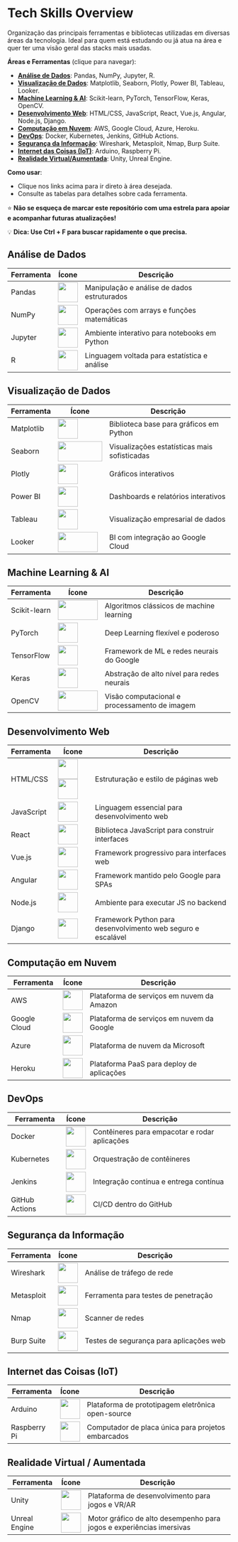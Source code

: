 # Tech Skills Overview

Organização das principais ferramentas e bibliotecas utilizadas em diversas áreas da tecnologia. Ideal para quem está estudando ou já atua na área e quer ter uma visão geral das stacks mais usadas. 

**Áreas e Ferramentas** (clique para navegar):  
- **[Análise de Dados](#análise-de-dados)**: Pandas, NumPy, Jupyter, R.  
- **[Visualização de Dados](#visualização-de-dados)**: Matplotlib, Seaborn, Plotly, Power BI, Tableau, Looker.  
- **[Machine Learning & AI](#machine-learning--ai)**: Scikit-learn, PyTorch, TensorFlow, Keras, OpenCV.  
- **[Desenvolvimento Web](#desenvolvimento-web)**: HTML/CSS, JavaScript, React, Vue.js, Angular, Node.js, Django.  
- **[Computação em Nuvem](#computação-em-nuvem)**: AWS, Google Cloud, Azure, Heroku.  
- **[DevOps](#devops)**: Docker, Kubernetes, Jenkins, GitHub Actions.  
- **[Segurança da Informação](#segurança-da-informação)**: Wireshark, Metasploit, Nmap, Burp Suite.  
- **[Internet das Coisas (IoT)](#internet-das-coisas-iot)**: Arduino, Raspberry Pi.  
- **[Realidade Virtual/Aumentada](#realidade-virtual--aumentada)**: Unity, Unreal Engine.

**Como usar**:
- Clique nos links acima para ir direto à área desejada.
- Consulte as tabelas para detalhes sobre cada ferramenta.

⭐ **Não se esqueça de marcar este repositório com uma estrela para apoiar e acompanhar futuras atualizações!**

💡 **Dica: Use Ctrl + F para buscar rapidamente o que precisa.**

##

## Análise de Dados
| Ferramenta | Ícone | Descrição |
|------------|------|-----------|
| Pandas | <img src="https://cdn.jsdelivr.net/gh/devicons/devicon/icons/pandas/pandas-original.svg" width="45" height="45" /> | Manipulação e análise de dados estruturados |
| NumPy | <img src="https://cdn.jsdelivr.net/gh/devicons/devicon/icons/numpy/numpy-original.svg" width="45" height="45" /> | Operações com arrays e funções matemáticas |
| Jupyter | <img src="https://cdn.jsdelivr.net/gh/devicons/devicon/icons/jupyter/jupyter-original.svg" width="45" height="45" /> | Ambiente interativo para notebooks em Python |
| R | <img src="https://cdn.jsdelivr.net/gh/devicons/devicon/icons/r/r-original.svg" width="45" height="45" /> | Linguagem voltada para estatística e análise |


## Visualização de Dados
| Ferramenta | Ícone | Descrição |
|------------|------|-----------|
| Matplotlib | <img src="https://cdn.jsdelivr.net/gh/devicons/devicon/icons/matplotlib/matplotlib-original.svg" width="45" height="45" /> | Biblioteca base para gráficos em Python |
| Seaborn | <img src="https://seaborn.pydata.org/_static/logo-wide-lightbg.svg" width="100" height="45" /> | Visualizações estatísticas mais sofisticadas |
| Plotly | <img src="https://avatars.githubusercontent.com/u/5997976?v=4" width="45" height="45" /> | Gráficos interativos |
| Power BI | <img src="https://img.icons8.com/color/512/power-bi-2021.png" width="45" height="45" /> | Dashboards e relatórios interativos |
| Tableau | <img src="https://img.icons8.com/color/48/tableau-software.png" width="45" height="45" /> | Visualização empresarial de dados |
| Looker | <img src="https://www.svgrepo.com/show/354012/looker-icon.svg" width="90" height="45" /> | BI com integração ao Google Cloud |


## Machine Learning & AI
| Ferramenta | Ícone | Descrição |
|------------|------|-----------|
| Scikit-learn | <img src="https://scikit-learn.org/stable/_static/scikit-learn-logo-small.png" width="90" height="45" /> | Algoritmos clássicos de machine learning |
| PyTorch | <img src="https://cdn.jsdelivr.net/gh/devicons/devicon/icons/pytorch/pytorch-original.svg" width="45" height="45" /> | Deep Learning flexível e poderoso |
| TensorFlow | <img src="https://cdn.jsdelivr.net/gh/devicons/devicon/icons/tensorflow/tensorflow-original.svg" width="45" height="45" /> | Framework de ML e redes neurais do Google |
| Keras | <img src="https://upload.wikimedia.org/wikipedia/commons/a/ae/Keras_logo.svg" width="45" height="45" /> | Abstração de alto nível para redes neurais |
| OpenCV | <img src="https://upload.wikimedia.org/wikipedia/commons/3/32/OpenCV_Logo_with_text_svg_version.svg" width="90" height="45" /> | Visão computacional e processamento de imagem |


## Desenvolvimento Web
| Ferramenta | Ícone | Descrição |
|------------|------|-----------|
| HTML/CSS | <img src="https://cdn.jsdelivr.net/gh/devicons/devicon/icons/html5/html5-original.svg" width="45" height="45" /> <img src="https://cdn.jsdelivr.net/gh/devicons/devicon/icons/css3/css3-original.svg" width="45" height="45" /> | Estruturação e estilo de páginas web |
| JavaScript | <img src="https://cdn.jsdelivr.net/gh/devicons/devicon/icons/javascript/javascript-original.svg" width="45" height="45" /> | Linguagem essencial para desenvolvimento web |
| React | <img src="https://cdn.jsdelivr.net/gh/devicons/devicon/icons/react/react-original.svg" width="45" height="45" /> | Biblioteca JavaScript para construir interfaces |
| Vue.js | <img src="https://cdn.jsdelivr.net/gh/devicons/devicon/icons/vuejs/vuejs-original.svg" width="45" height="45" /> | Framework progressivo para interfaces web |
| Angular | <img src="https://brandlogos.net/wp-content/uploads/2025/04/angular_icon-logo_brandlogos.net_jn7wi.png" width="45" height="45" /> | Framework mantido pelo Google para SPAs |
| Node.js | <img src="https://cdn.jsdelivr.net/gh/devicons/devicon/icons/nodejs/nodejs-original.svg" width="45" height="45" /> | Ambiente para executar JS no backend |
| Django | <img src="https://cdn.jsdelivr.net/gh/devicons/devicon/icons/django/django-plain.svg" width="45" height="45" /> | Framework Python para desenvolvimento web seguro e escalável |


## Computação em Nuvem
| Ferramenta | Ícone | Descrição |
|------------|------|-----------|
| AWS | <img src="https://img.icons8.com/?size=192&id=33039&format=png" width="45" height="45" /> | Plataforma de serviços em nuvem da Amazon |
| Google Cloud | <img src="https://cdn.jsdelivr.net/gh/devicons/devicon/icons/googlecloud/googlecloud-original.svg" width="45" height="45" /> | Plataforma de serviços em nuvem da Google |
| Azure | <img src="https://cdn.jsdelivr.net/gh/devicons/devicon/icons/azure/azure-original.svg" width="45" height="45" /> | Plataforma de nuvem da Microsoft |
| Heroku | <img src="https://cdn-icons-png.flaticon.com/512/873/873120.png" width="45" height="45" /> | Plataforma PaaS para deploy de aplicações |


## DevOps
| Ferramenta | Ícone | Descrição |
|------------|------|-----------|
| Docker | <img src="https://cdn-icons-png.flaticon.com/512/919/919853.png" width="45" height="45" /> | Contêineres para empacotar e rodar aplicações |
| Kubernetes | <img src="https://cdn.jsdelivr.net/gh/devicons/devicon/icons/kubernetes/kubernetes-plain.svg" width="45" height="45" /> | Orquestração de contêineres |
| Jenkins | <img src="https://cdn.jsdelivr.net/gh/devicons/devicon/icons/jenkins/jenkins-original.svg" width="45" height="45" /> | Integração contínua e entrega contínua |
| GitHub Actions | <img src="https://cdn.jsdelivr.net/gh/devicons/devicon/icons/github/github-original.svg" width="45" height="45" /> | CI/CD dentro do GitHub |


## Segurança da Informação
| Ferramenta   | Ícone | Descrição |
|--------------|------|-----------|
| Wireshark    | <img src="https://images.icon-icons.com/159/PNG/256/wireshark_22388.png" width="45" height="45" /> | Análise de tráfego de rede |
| Metasploit   | <img src="https://img.icons8.com/?size=96&id=PW0ChfedZvTh&format=png" width="45" height="45" /> | Ferramenta para testes de penetração |
| Nmap         | <img src="https://img.icons8.com/?size=96&id=9b5wowKIlo9d&format=png" width="45" height="45" /> | Scanner de redes |
| Burp Suite   | <img src="https://image.spreadshirtmedia.com/image-server/v1/compositions/T1459A842PA3861PT28D1048988355W10000H10000/views/1,width=650,height=650,appearanceId=842,backgroundColor=ffffff/burp-suite-icon.jpg" width="45" height="45" /> | Testes de segurança para aplicações web |


## Internet das Coisas (IoT)
| Ferramenta | Ícone | Descrição |
|------------|------|-----------|
| Arduino | <img src="https://cdn.jsdelivr.net/gh/devicons/devicon/icons/arduino/arduino-original.svg" width="45" height="45" /> | Plataforma de prototipagem eletrônica open-source |
| Raspberry Pi | <img src="https://upload.wikimedia.org/wikipedia/en/c/cb/Raspberry_Pi_Logo.svg" width="45" height="45" /> | Computador de placa única para projetos embarcados |


## Realidade Virtual / Aumentada
| Ferramenta | Ícone | Descrição |
|------------|------|-----------|
| Unity | <img src="https://cdn.jsdelivr.net/gh/devicons/devicon/icons/unity/unity-original.svg" width="45" height="45" /> | Plataforma de desenvolvimento para jogos e VR/AR |
| Unreal Engine | <img src="https://cdn.jsdelivr.net/gh/devicons/devicon/icons/unrealengine/unrealengine-original.svg" width="45" height="45" /> | Motor gráfico de alto desempenho para jogos e experiências imersivas |
